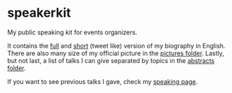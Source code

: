 # speakerkit
My public speaking kit for events organizers.

It contains the [full](biography-long-EN.md) and [short](biography-short-EN.md) (tweet like) version of my biography in English. There are also many size of my official picture in the [pictures folder](pictures/). Lastly, but not last, a list of talks I can give separated by topics in the [abstracts folder](abstracts/).

If you want to see previous talks I gave, check my [speaking page](https://outofcomfortzone.net/speaking/).